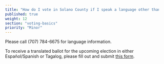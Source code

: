 ```yaml
---
title: "How do I vote in Solano County if I speak a language other than English?"
published: true
weight: 12
section: "voting-basics"
priority: "Minor"
---
```


Please call (707) 784-6675 for language information.  

To receive a translated ballot for the upcoming election in either Español/Spanish or Tagalog, please fill out and submit [this form](
https://www.solanocounty.com/depts/rov/voting_by_mail/translated_ballot_request.asp).